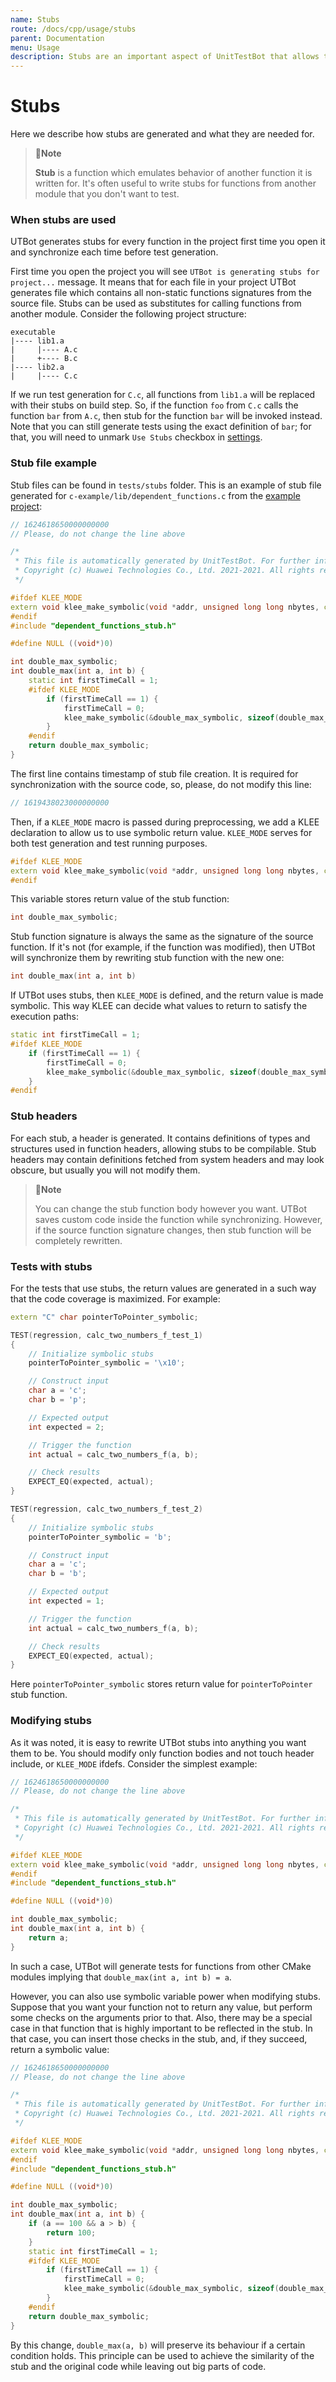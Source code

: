 ```yaml
---
name: Stubs
route: /docs/cpp/usage/stubs
parent: Documentation
menu: Usage
description: Stubs are an important aspect of UnitTestBot that allows to replace calls to some functions.
---
```


# Stubs

Here we describe how stubs are generated and what they are needed for.

> 📝**Note**
>
> **Stub** is a function which emulates behavior of another function it is written for. 
> It's often useful to write stubs for functions from another module that you don't want to test.

### When stubs are used
UTBot generates stubs for every function in the project first time you open it and synchronize each time before test generation.

First time you open the project you will see `UTBot is generating stubs for project...` message. 
It means that for each file in your project UTBot generates file which contains all non-static functions signatures from the source file. 
Stubs can be used as substitutes for calling functions from another module. Consider the following project structure:

```
executable
|---- lib1.a
|     |---- A.c
|     +---- B.c
|---- lib2.a
|     |---- C.c
```

If we run test generation for `C.c`, all functions from `lib1.a` will be replaced with their stubs on build step. So, if the function `foo` from `C.c` calls the function `bar` from `A.c`, then stub for the function `bar` will be invoked instead. Note that you can still generate tests using the exact definition of `bar`; for that, you will need to unmark `Use Stubs` checkbox in [settings](/docs/cpp/usage/vscode-extension-settings#use-stubs).

### Stub file example
Stub files can be found in `tests/stubs` folder. 
This is an example of stub file generated for `c-example/lib/dependent_functions.c` from the [example project](https://rnd-gitlab-msc.huawei.com/unittestbot/SampleSolutions/-/tree/master/cpp/c-example):
```cpp
// 1624618650000000000
// Please, do not change the line above

/*
 * This file is automatically generated by UnitTestBot. For further information see http://utbot.inhuawei.com
 * Copyright (c) Huawei Technologies Co., Ltd. 2021-2021. All rights reserved.
 */

#ifdef KLEE_MODE
extern void klee_make_symbolic(void *addr, unsigned long long nbytes, const char *name);
#endif
#include "dependent_functions_stub.h"

#define NULL ((void*)0)

int double_max_symbolic;
int double_max(int a, int b) {
    static int firstTimeCall = 1;
    #ifdef KLEE_MODE
        if (firstTimeCall == 1) {
            firstTimeCall = 0;
            klee_make_symbolic(&double_max_symbolic, sizeof(double_max_symbolic), "double_max_symbolic");
        }
    #endif
    return double_max_symbolic;
}

```

The first line contains timestamp of stub file creation. It is required for synchronization with the source code, so, please, do not modify this line:
```cpp
// 1619438023000000000
```
Then, if a `KLEE_MODE` macro is passed during preprocessing, we add a KLEE declaration to allow us to use symbolic return value. `KLEE_MODE` serves for both test generation and test running purposes.
```cpp
#ifdef KLEE_MODE
extern void klee_make_symbolic(void *addr, unsigned long long nbytes, const char *name);
#endif
```
This variable stores return value of the stub function:
```cpp
int double_max_symbolic;
```
Stub function signature is always the same as the signature of the source function. If it's not (for example, if the function was modified), then UTBot will synchronize them by rewriting stub function with the new one:
```cpp
int double_max(int a, int b)
```
If UTBot uses stubs, then `KLEE_MODE` is defined, and the return value is made symbolic. This way KLEE can decide what values to return to satisfy the execution paths:
```cpp
static int firstTimeCall = 1;
#ifdef KLEE_MODE
    if (firstTimeCall == 1) {
        firstTimeCall = 0;
        klee_make_symbolic(&double_max_symbolic, sizeof(double_max_symbolic), "double_max_symbolic");
    }
#endif
```

### Stub headers
For each stub, a header is generated. It contains definitions of types and structures used in function headers, allowing stubs to be compilable.
Stub headers may contain definitions fetched from system headers and may look obscure, but usually you will not modify them.

> 📝**Note**
>
> You can change the stub function body however you want. UTBot saves custom code inside the function while synchronizing. However, if the source function signature changes, then stub function will be completely rewritten.

### Tests with stubs
For the tests that use stubs, the return values are generated in a such way that the code coverage is maximized. 
For example:

```cpp
extern "C" char pointerToPointer_symbolic;

TEST(regression, calc_two_numbers_f_test_1)
{
    // Initialize symbolic stubs
    pointerToPointer_symbolic = '\x10';

    // Construct input
    char a = 'c';
    char b = 'p';

    // Expected output
    int expected = 2;

    // Trigger the function
    int actual = calc_two_numbers_f(a, b);

    // Check results
    EXPECT_EQ(expected, actual);
}

TEST(regression, calc_two_numbers_f_test_2)
{
    // Initialize symbolic stubs
    pointerToPointer_symbolic = 'b';

    // Construct input
    char a = 'c';
    char b = 'b';

    // Expected output
    int expected = 1;

    // Trigger the function
    int actual = calc_two_numbers_f(a, b);

    // Check results
    EXPECT_EQ(expected, actual);
}
```

Here `pointerToPointer_symbolic` stores return value for `pointerToPointer` stub function.

### Modifying stubs

As it was noted, it is easy to rewrite UTBot stubs into anything you want them to be.
You should modify only function bodies and not touch header include, or `KLEE_MODE` ifdefs.
Consider the simplest example:
```cpp
// 1624618650000000000
// Please, do not change the line above

/*
 * This file is automatically generated by UnitTestBot. For further information see http://utbot.inhuawei.com
 * Copyright (c) Huawei Technologies Co., Ltd. 2021-2021. All rights reserved.
 */

#ifdef KLEE_MODE
extern void klee_make_symbolic(void *addr, unsigned long long nbytes, const char *name);
#endif
#include "dependent_functions_stub.h"

#define NULL ((void*)0)

int double_max_symbolic;
int double_max(int a, int b) {
    return a;
}
```

In such a case, UTBot will generate tests for functions from other CMake modules implying that `double_max(int a, int b) = a`.

However, you can also use symbolic variable power when modifying stubs. Suppose that you want your function not to return any value, but perform some checks on the arguments prior to that. Also, there may be a special case in that function that is highly important to be reflected in the stub. In that case, you can insert those checks in the stub, and, if they succeed, return a symbolic value:
```cpp
// 1624618650000000000
// Please, do not change the line above

/*
 * This file is automatically generated by UnitTestBot. For further information see http://utbot.inhuawei.com
 * Copyright (c) Huawei Technologies Co., Ltd. 2021-2021. All rights reserved.
 */

#ifdef KLEE_MODE
extern void klee_make_symbolic(void *addr, unsigned long long nbytes, const char *name);
#endif
#include "dependent_functions_stub.h"

#define NULL ((void*)0)

int double_max_symbolic;
int double_max(int a, int b) {
    if (a == 100 && a > b) {
        return 100;
    }
    static int firstTimeCall = 1;
    #ifdef KLEE_MODE
        if (firstTimeCall == 1) {
            firstTimeCall = 0;
            klee_make_symbolic(&double_max_symbolic, sizeof(double_max_symbolic), "double_max_symbolic");
        }
    #endif
    return double_max_symbolic;
}
```

By this change, `double_max(a, b)` will preserve its behaviour if a certain condition holds. This principle can be used to achieve the similarity of the stub and the original code while leaving out big parts of code.
